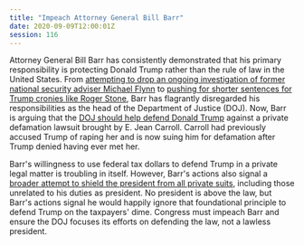 ```yaml
---
title: "Impeach Attorney General Bill Barr"
date: 2020-09-09T12:00:01Z
session: 116
---
```

Attorney General Bill Barr has consistently demonstrated that his primary responsibility is protecting Donald Trump rather than the rule of law in the United States. From [attempting to drop an ongoing investigation of former national security adviser Michael Flynn](https://www.motherjones.com/politics/2020/08/appeals-court-says-bill-barr-cant-drop-michael-flynn-charges-yet/) to [pushing for shorter sentences for Trump cronies like Roger Stone](https://www.theatlantic.com/ideas/archive/2020/08/bill-barr-stone-prosecutors/614929/), Barr has flagrantly disregarded his responsibilities as the head of the Department of Justice (DOJ). Now, Barr is arguing that the [DOJ should help defend Donald Trump](https://www.nbcnews.com/politics/justice-department/doj-seeks-defend-trump-suit-e-jean-carroll-who-has-n1239589) against a private defamation lawsuit brought by E. Jean Carroll. Carroll had previously accused Trump of raping her and is now suing him for defamation after Trump denied having ever met her. 

Barr's willingness to use federal tax dollars to defend Trump in a private legal matter is troubling in itself. However, Barr's actions also signal a [broader attempt to shield the president from all private suits](https://www.bloomberg.com/opinion/articles/2020-09-09/bill-barr-s-latest-ploy-to-protect-trump-is-blatantly-wrong), including those unrelated to his duties as president. No president is above the law, but Barr's actions signal he would happily ignore that foundational principle to defend Trump on the taxpayers' dime. Congress must impeach Barr and ensure the DOJ focuses its efforts on defending the law, not a lawless president.
